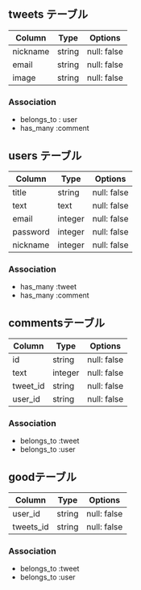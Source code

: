 ## tweets テーブル

| Column               | Type   | Options     |
| -------------------  | ------ | ----------- |
| nickname             | string | null: false |
| email                | string | null: false |
| image                | string | null: false |

### Association

- belongs_to : user
- has_many :comment


## users テーブル

| Column          | Type      | Options                        |
| --------------- | ----------| ------------------------------ |
| title           | string    | null: false                    |
| text            | text      | null: false                    |
| email           | integer   | null: false                    |
| password        | integer   | null: false                    |
| nickname        | integer   | null: false                    |
### Association
- has_many :tweet
- has_many :comment


## commentsテーブル

| Column          | Type      | Options                        |
| --------------- | ----------| ------------------------------ |
| id              | string    | null: false                    |
| text            | integer   | null: false                    |
| tweet_id        | string    | null: false                    |
| user_id         | string    | null: false                    |

### Association
- belongs_to :tweet
- belongs_to :user 


## goodテーブル
| Column               | Type   | Options     |
| -------------------  | ------ | ----------- |
| user_id              | string | null: false |
| tweets_id            | string | null: false |

### Association
- belongs_to :tweet
- belongs_to :user 